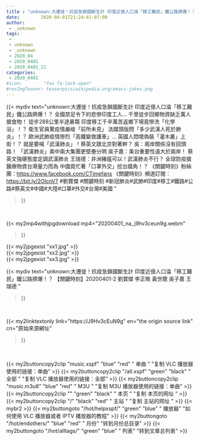 ```yaml
---
title : "unknown:大遷徙！抗疫急鎖國斷生計 印度近億人口淪「移工難民」鐵公路擠爆！？ 【關鍵時刻】20200401-2 劉寶傑 李正皓 黃世聰 吳子嘉 王瑞德 "
date:        2020-04-01T21:24:41-07:00
author:
 - _unknown
tags:
 - 
 - unknown
 - _unknown
 - 2020_04
 - 2020_0401
 - 2020_0401_21
categories:
 - 2020_0401
#icon:        "fas fa-lock-open"
#resImgTeaser: teaserpics/wikipedia.org/emacs-jokes.png
---
```







{{< mydiv text="unknown:大遷徙！抗疫急鎖國斷生計 印度近億人口淪「移工難民」鐵公路擠爆！？ 全國禁足令下的悲慘印度工人… 千里徒步回鄉物資缺乏萬人搶食物！ 徒步288公里半途暴斃 印度移工千辛萬苦返鄉下場竟慘洗「化學浴」！？ 衛生官員驚疫情嚴峻「前所未見」 法媒頭版問「多少武漢人死於肺炎」！？ 歐洲武肺疫情慘烈「高鐵變救護車」… 英國人悶壞偽裝「灌木叢」上街！？ 就是要喊「武漢肺炎」！蔡英文跟北京對著幹？ 吳：兩岸關係沒有回頭路！ 「武漢肺炎」美中兩大集團更壁壘分明 吳子嘉：美台重要性遠大於兩岸！ 蔡英文強硬態度定調武漢肺炎 王瑞德：非洲豬瘟可以！武漢肺炎不行？ 全球防疫搶醫療物資台灣量力而為 中國竟忙著「口罩外交」挖台牆角！？  《關鍵時刻》粉絲團：https://www.facebook.com/CTimefans 《關鍵時刻》頻道訂閱：https://bit.ly/2OlcnV7  #劉寶傑 #關鍵時刻 #新冠肺炎#武肺#印度#移工#鐵路#公路#蔡英文#中國#大陸#口罩#外交#台灣#美國 "
>}}
<br>


{{< my2mp4withjpgdownload mp4="20200401_na_j9hv3ceun9g.webm"
>}}

{{< my2jpgexist "xx1.jpg" >}}<br>
{{< my2jpgexist "xx2.jpg" >}}<br>
{{< my2jpgexist "xx3.jpg" >}}<br>



{{< mydiv text="unknown:大遷徙！抗疫急鎖國斷生計 印度近億人口淪「移工難民」鐵公路擠爆！？ 【關鍵時刻】20200401-2 劉寶傑 李正皓 黃世聰 吳子嘉 王瑞德 "
>}}
<br>

{{< my2linktextonly link="https://J9Hv3cEuN9g"
en="the origin source link" cn="原始來源網址"
>}}


<br>


{{< my2buttoncopy2clip "music.xspf"        "blue"   "red"    " 单曲 "  "复制 VLC 播放器使用的链接：单曲" >}} {{< my2buttoncopy2clip "/all.xspf"         "green"  "black"  " 全部 "  "复制 VLC 播放器使用的链接：全部" >}} {{< my2buttoncopy2clip "music.m3u8"        "blue"   "red"    " M3U  "    "复制 M3U 播放器使用的链接：单曲" >}} {{< my2buttoncopy2clip ""                  "green"  "black"  " 本页 "    "复制 本页的网址 " >}} {{< my2buttoncopy2clip "/"                 "black"  "red"    " 主站 "    "复制 主站的网址 " >}} {{< mybr2 >}} {{< my2buttongoto      "/hot/helpxspf/"    "green"  "blue"   " 播放器" "如何使用 VLC 播放器或者 IPTV 播放器的教程" >}} {{< my2buttongoto      "/hot/endothers/"   "blue"   "red"    " 月份"   "转到月份总目录" >}} {{< my2buttongoto      "/hot/alltags/"     "green"  "blue"   " 列表"   "转到文章总列表" >}} 
